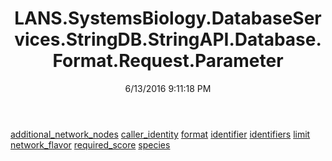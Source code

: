 ﻿---
title: LANS.SystemsBiology.DatabaseServices.StringDB.StringAPI.Database.Format.Request.Parameter
date: 6/13/2016 9:11:18 PM
---

[additional_network_nodes](T-LANS.SystemsBiology.DatabaseServices.StringDB.StringAPI.Database.Format.Request.Parameter.additional_network_nodes.html)
[caller_identity](T-LANS.SystemsBiology.DatabaseServices.StringDB.StringAPI.Database.Format.Request.Parameter.caller_identity.html)
[format](T-LANS.SystemsBiology.DatabaseServices.StringDB.StringAPI.Database.Format.Request.Parameter.format.html)
[identifier](T-LANS.SystemsBiology.DatabaseServices.StringDB.StringAPI.Database.Format.Request.Parameter.identifier.html)
[identifiers](T-LANS.SystemsBiology.DatabaseServices.StringDB.StringAPI.Database.Format.Request.Parameter.identifiers.html)
[limit](T-LANS.SystemsBiology.DatabaseServices.StringDB.StringAPI.Database.Format.Request.Parameter.limit.html)
[network_flavor](T-LANS.SystemsBiology.DatabaseServices.StringDB.StringAPI.Database.Format.Request.Parameter.network_flavor.html)
[required_score](T-LANS.SystemsBiology.DatabaseServices.StringDB.StringAPI.Database.Format.Request.Parameter.required_score.html)
[species](T-LANS.SystemsBiology.DatabaseServices.StringDB.StringAPI.Database.Format.Request.Parameter.species.html)
